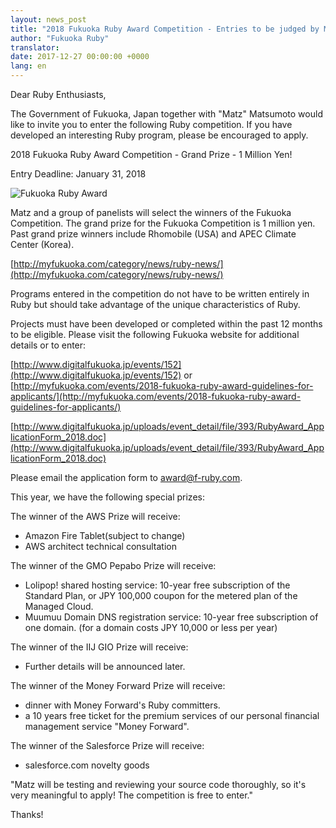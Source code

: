 ```yaml
---
layout: news_post
title: "2018 Fukuoka Ruby Award Competition - Entries to be judged by Matz"
author: "Fukuoka Ruby"
translator:
date: 2017-12-27 00:00:00 +0000
lang: en
---
```


Dear Ruby Enthusiasts,

The Government of Fukuoka, Japan together with "Matz" Matsumoto would like to invite you to enter the following Ruby competition. If you have developed an interesting Ruby program, please be encouraged to apply.

2018 Fukuoka Ruby Award Competition - Grand Prize - 1 Million Yen!

Entry Deadline: January 31, 2018

![Fukuoka Ruby Award](http://www.digitalfukuoka.jp/javascripts/kcfinder/upload/images/fukuokarubyaward2017.png)

Matz and a group of panelists will select the winners of the Fukuoka Competition. The grand prize for the Fukuoka Competition is 1 million yen. Past grand prize winners include Rhomobile (USA) and APEC Climate Center (Korea).

[http://myfukuoka.com/category/news/ruby-news/](http://myfukuoka.com/category/news/ruby-news/)

Programs entered in the competition do not have to be written entirely in Ruby but should take advantage of the unique characteristics of Ruby.

Projects must have been developed or completed within the past 12 months to be eligible.  Please visit the following Fukuoka website for additional details or to enter:

[http://www.digitalfukuoka.jp/events/152](http://www.digitalfukuoka.jp/events/152)
or
[http://myfukuoka.com/events/2018-fukuoka-ruby-award-guidelines-for-applicants/](http://myfukuoka.com/events/2018-fukuoka-ruby-award-guidelines-for-applicants/)

[http://www.digitalfukuoka.jp/uploads/event_detail/file/393/RubyAward_ApplicationForm_2018.doc](http://www.digitalfukuoka.jp/uploads/event_detail/file/393/RubyAward_ApplicationForm_2018.doc)

Please email the application form to award@f-ruby.com.

This year, we have the following special prizes:

The winner of the AWS Prize will receive:

* Amazon Fire Tablet(subject to change)
* AWS architect technical consultation

The winner of the GMO Pepabo Prize will receive:

* Lolipop! shared hosting service: 10-year free subscription of the Standard Plan, or JPY 100,000 coupon for the metered plan of the Managed Cloud.
* Muumuu Domain DNS registration service: 10-year free subscription of one domain. (for a domain costs JPY 10,000 or less per year)

The winner of the IIJ GIO Prize will receive:

* Further details will be announced later.

The winner of the Money Forward Prize will receive:

* dinner with Money Forward's Ruby committers.
* a 10 years free ticket for the premium services of our personal financial management service "Money Forward".

The winner of the Salesforce Prize will receive:

* salesforce.com novelty goods

"Matz will be testing and reviewing your source code thoroughly, so it's very meaningful to apply! The competition is free to enter."

Thanks!
